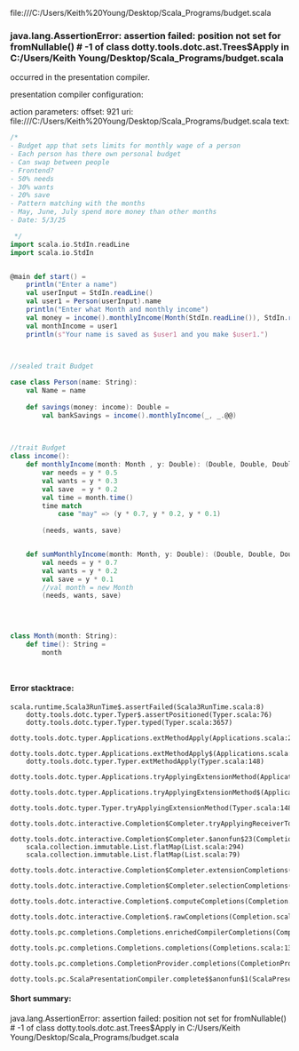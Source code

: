 file:///C:/Users/Keith%20Young/Desktop/Scala_Programs/budget.scala
### java.lang.AssertionError: assertion failed: position not set for fromNullable(<empty>) # -1 of class dotty.tools.dotc.ast.Trees$Apply in C:/Users/Keith Young/Desktop/Scala_Programs/budget.scala

occurred in the presentation compiler.

presentation compiler configuration:


action parameters:
offset: 921
uri: file:///C:/Users/Keith%20Young/Desktop/Scala_Programs/budget.scala
text:
```scala
/* 
- Budget app that sets limits for monthly wage of a person
- Each person has there own personal budget
- Can swap between people
- Frontend?
- 50% needs
- 30% wants
- 20% save
- Pattern matching with the months
- May, June, July spend more money than other months
- Date: 5/3/25

 */
import scala.io.StdIn.readLine
import scala.io.StdIn


@main def start() = 
    println("Enter a name")
    val userInput = StdIn.readLine()
    val user1 = Person(userInput).name
    println("Enter what Month and monthly income")
    val money = income().monthlyIncome(Month(StdIn.readLine()), StdIn.readLine().toDouble)
    val monthIncome = user1
    println(s"Your name is saved as $user1 and you make $user1.")
    


//sealed trait Budget

case class Person(name: String):
    val Name = name
    
    def savings(money: income): Double =
        val bankSavings = income().monthlyIncome(_, _.@@)
  

   
//trait Budget
class income():
    def monthlyIncome(month: Month , y: Double): (Double, Double, Double) =
        var needs = y * 0.5
        val wants = y * 0.3
        val save  = y * 0.2
        val time = month.time()
        time match
            case "may" => (y * 0.7, y * 0.2, y * 0.1)
        
        (needs, wants, save)


    def sumMonthlyIncome(month: Month, y: Double): (Double, Double, Double) =
        val needs = y * 0.7
        val wants = y * 0.2
        val save = y * 0.1
        //val month = new Month
        (needs, wants, save)

    

        
class Month(month: String):
    def time(): String =
        month




```



#### Error stacktrace:

```
scala.runtime.Scala3RunTime$.assertFailed(Scala3RunTime.scala:8)
	dotty.tools.dotc.typer.Typer$.assertPositioned(Typer.scala:76)
	dotty.tools.dotc.typer.Typer.typed(Typer.scala:3657)
	dotty.tools.dotc.typer.Applications.extMethodApply(Applications.scala:2642)
	dotty.tools.dotc.typer.Applications.extMethodApply$(Applications.scala:434)
	dotty.tools.dotc.typer.Typer.extMethodApply(Typer.scala:148)
	dotty.tools.dotc.typer.Applications.tryApplyingExtensionMethod(Applications.scala:2687)
	dotty.tools.dotc.typer.Applications.tryApplyingExtensionMethod$(Applications.scala:434)
	dotty.tools.dotc.typer.Typer.tryApplyingExtensionMethod(Typer.scala:148)
	dotty.tools.dotc.interactive.Completion$Completer.tryApplyingReceiverToExtension$1(Completion.scala:561)
	dotty.tools.dotc.interactive.Completion$Completer.$anonfun$23(Completion.scala:604)
	scala.collection.immutable.List.flatMap(List.scala:294)
	scala.collection.immutable.List.flatMap(List.scala:79)
	dotty.tools.dotc.interactive.Completion$Completer.extensionCompletions(Completion.scala:601)
	dotty.tools.dotc.interactive.Completion$Completer.selectionCompletions(Completion.scala:449)
	dotty.tools.dotc.interactive.Completion$.computeCompletions(Completion.scala:221)
	dotty.tools.dotc.interactive.Completion$.rawCompletions(Completion.scala:80)
	dotty.tools.pc.completions.Completions.enrichedCompilerCompletions(Completions.scala:114)
	dotty.tools.pc.completions.Completions.completions(Completions.scala:136)
	dotty.tools.pc.completions.CompletionProvider.completions(CompletionProvider.scala:139)
	dotty.tools.pc.ScalaPresentationCompiler.complete$$anonfun$1(ScalaPresentationCompiler.scala:150)
```
#### Short summary: 

java.lang.AssertionError: assertion failed: position not set for fromNullable(<empty>) # -1 of class dotty.tools.dotc.ast.Trees$Apply in C:/Users/Keith Young/Desktop/Scala_Programs/budget.scala